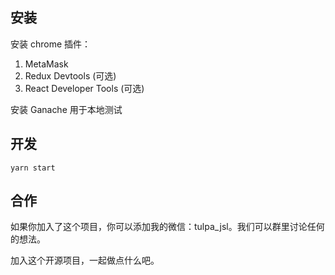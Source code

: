 ## 安装

安装 chrome 插件：

1. MetaMask
2. Redux Devtools (可选)
3. React Developer Tools (可选)

安装 Ganache 用于本地测试


## 开发

``` shell
yarn start
```

## 合作

如果你加入了这个项目，你可以添加我的微信：tulpa_jsl。我们可以群里讨论任何的想法。

加入这个开源项目，一起做点什么吧。
